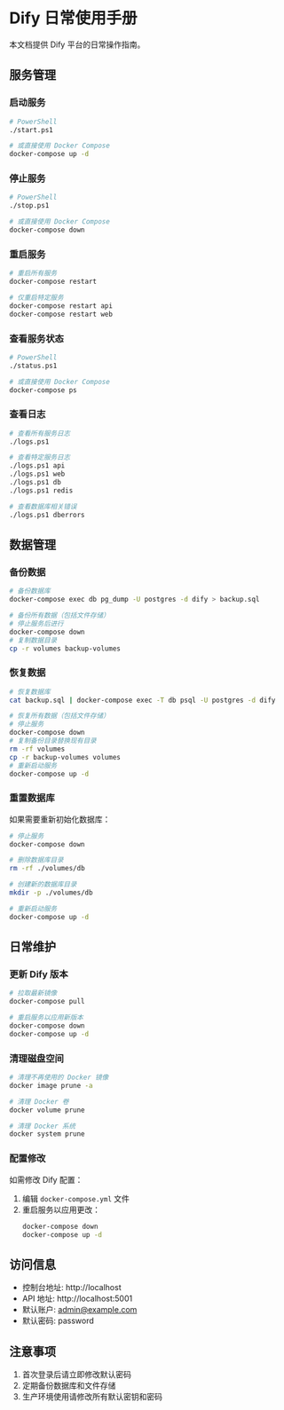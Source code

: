 # Dify 日常使用手册

本文档提供 Dify 平台的日常操作指南。

## 服务管理

### 启动服务

```bash
# PowerShell
./start.ps1

# 或直接使用 Docker Compose
docker-compose up -d
```

### 停止服务

```bash
# PowerShell
./stop.ps1

# 或直接使用 Docker Compose
docker-compose down
```

### 重启服务

```bash
# 重启所有服务
docker-compose restart

# 仅重启特定服务
docker-compose restart api
docker-compose restart web
```

### 查看服务状态

```bash
# PowerShell
./status.ps1

# 或直接使用 Docker Compose
docker-compose ps
```

### 查看日志

```bash
# 查看所有服务日志
./logs.ps1

# 查看特定服务日志
./logs.ps1 api
./logs.ps1 web
./logs.ps1 db
./logs.ps1 redis

# 查看数据库相关错误
./logs.ps1 dberrors
```

## 数据管理

### 备份数据

```bash
# 备份数据库
docker-compose exec db pg_dump -U postgres -d dify > backup.sql

# 备份所有数据（包括文件存储）
# 停止服务后进行
docker-compose down
# 复制数据目录
cp -r volumes backup-volumes
```

### 恢复数据

```bash
# 恢复数据库
cat backup.sql | docker-compose exec -T db psql -U postgres -d dify

# 恢复所有数据（包括文件存储）
# 停止服务
docker-compose down
# 复制备份目录替换现有目录
rm -rf volumes
cp -r backup-volumes volumes
# 重新启动服务
docker-compose up -d
```

### 重置数据库

如果需要重新初始化数据库：

```bash
# 停止服务
docker-compose down

# 删除数据库目录
rm -rf ./volumes/db

# 创建新的数据库目录
mkdir -p ./volumes/db

# 重新启动服务
docker-compose up -d
```

## 日常维护

### 更新 Dify 版本

```bash
# 拉取最新镜像
docker-compose pull

# 重启服务以应用新版本
docker-compose down
docker-compose up -d
```

### 清理磁盘空间

```bash
# 清理不再使用的 Docker 镜像
docker image prune -a

# 清理 Docker 卷
docker volume prune

# 清理 Docker 系统
docker system prune
```

### 配置修改

如需修改 Dify 配置：

1. 编辑 `docker-compose.yml` 文件
2. 重启服务以应用更改：
   ```bash
   docker-compose down
   docker-compose up -d
   ```

## 访问信息

- 控制台地址: http://localhost
- API 地址: http://localhost:5001
- 默认账户: admin@example.com
- 默认密码: password

## 注意事项

1. 首次登录后请立即修改默认密码
2. 定期备份数据库和文件存储
3. 生产环境使用请修改所有默认密钥和密码 